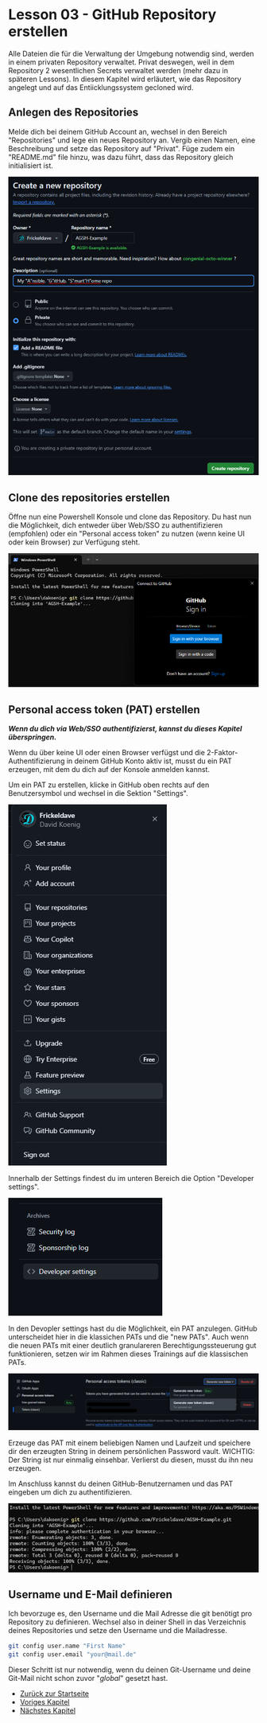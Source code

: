 # Lesson 03 - GitHub Repository erstellen

Alle Dateien die für die Verwaltung der Umgebung notwendig sind, werden in einem privaten Repository verwaltet. Privat deswegen, weil in dem Repository 2 wesentlichen Secrets verwaltet werden (mehr dazu in späteren Lessons). In diesem Kapitel wird erläutert, wie das Repository angelegt und auf das Entiicklungssystem gecloned wird.

## Anlegen des Repositories

Melde dich bei deinem GitHub Account an, wechsel in den Bereich "Repositories" und lege ein neues Repository an. Vergib einen Namen, eine Beschreibung und setze das Repository auf "Privat". Füge zudem ein "README.md" file hinzu, was dazu führt, dass das Repository gleich initialisiert ist.

![Create a new repository](./Screenshot%202024-06-07%20125143.png)

## Clone des repositories erstellen

Öffne nun eine Powershell Konsole und clone das Repository. Du hast nun die Möglichkeit, dich entweder über Web/SSO zu authentifizieren (empfohlen) oder ein "Personal access token" zu nutzen (wenn keine UI oder kein Browser) zur Verfügung steht.

![Lokaler clone des repositories erzeugen](./Screenshot%202024-06-07%20125959.png)

## Personal access token (PAT) erstellen

***Wenn du dich via Web/SSO authentifizierst, kannst du dieses Kapitel überspringen.***

Wenn du über keine UI oder einen Browser verfügst und die 2-Faktor-Authentifizierung in deinem GitHub Konto aktiv ist, musst du ein PAT erzeugen, mit dem du dich auf der Konsole anmelden kannst.

Um ein PAT zu erstellen, klicke in GitHub oben rechts auf den Benutzersymbol und wechsel in die Sektion "Settings".

![GitHub settings](./Screenshot%202024-06-07%20130105.png)

Innerhalb der Settings findest du im unteren Bereich die Option "Developer settings".

![Developer settings](./Screenshot%202024-06-07%20130156.png)

In den Devopler settings hast du die Möglichkeit, ein PAT anzulegen. GitHub unterscheidet hier in die klassichen PATs und die "new PATs". Auch wenn die neuen PATs mit einer deutlich granulareren Berechtigungssteuerung gut funktionieren, setzen wir im Rahmen dieses Trainings auf die klassischen PATs.

![Generate classic PAT](./Screenshot%202024-06-07%20130234.png)

Erzeuge das PAT mit einem beliebigen Namen und Laufzeit und speichere dir den erzeugten String in deinem persönlichen Password vault. WICHTIG: Der String ist nur einmalig einsehbar. Verlierst du diesen, musst du ihn neu erzeugen.

Im Anschluss kannst du deinen GitHub-Benutzernamen und das PAT eingeben um dich zu authentifizieren.

![Clone repository](./Screenshot%202024-06-07%20130442.png)

## Username und E-Mail definieren

Ich bevorzuge es, den Username und die Mail Adresse die git benötigt pro Repository zu definieren. Wechsel also in deiner Shell in das Verzeichnis deines Repositories und setze den Username und die Mailadresse.

```bash
git config user.name "First Name"
git config user.email "your@mail.de"
```

Dieser Schritt ist nur notwendig, wenn du deinen Git-Username und deine Git-Mail nicht schon zuvor "*global*" gesetzt hast.

- [Zurück zur Startseite](./../../README.md)
- [Voriges Kapitel](../Lesson02-install_ubuntu_in_vm/Lesson02.md)
- [Nächstes Kapitel](../Lesson04-install_github_runner/Lesson04.md)
